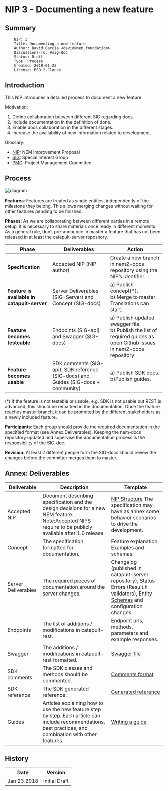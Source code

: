 # NIP 3 - Documenting a new feature

## Summary

```
    NIP: 3
    Title: Documenting a new feature
    Author: David Garcia <david@nem.foundation>
    Discussions-To: #sig-doc
    Status: Draft
    Type: Process
    Created: 2019-01-23
    License: BSD-2-Clause
```
## Introduction

This NIP introduces a detailed process to document a new feature.

Motivation:

1) Define collaboration between different SIG regarding docs.
2) Include documentation in the definition of done.
3) Enable docs collaboration in the different stages.
4) Increase the availability of new information related to development.

Glossary:

* [NIP](https://github.com/nemtech/NIP): NEM Improvement Proposal
* [SIG](https://github.com/nemtech/community/blob/master/governance.md#special-interest-groups-sigs): Special Interest Group
* [PMC](https://github.com/nemtech/community/blob/master/governance.md#project-mangement-committee-pmc): Project Management Committee

## Process

![diagram](https://user-images.githubusercontent.com/9107969/51618886-ff107e00-1f26-11e9-9aec-5d4193ed213a.png)

**Features**:  Features are treated as single entities, independently of the milestone they belong. This allows merging changes without waiting for other features pending to be finished.

**Phases**: As we are collaborating between different parties in a remote setup, it is necessary to share materials once ready in different moments. As a general rule, don’t pre-announce in master a feature that has not been released in at least the catapult-server repository. 


| Phase                                   | Deliverables                                                                       | Action                                                                                                                 |
|-----------------------------------------|------------------------------------------------------------------------------------|------------------------------------------------------------------------------------------------------------------------|
| **Specification**                           | Accepted NIP (NIP author)                                                          | Create a new branch in nem2-docs repository using the NIP’s identifier.                                                |
| **Feature is available in catapult-server** | Server Deliverables (SIG-Server) and Concept (SIG-docs)                            | a) Publish concept(*). <br>b) Merge to master. <br>Translations can start.  |
| **Feature becomes testeable**               | Endpoints (SIG-api) and Swagger (SIG-docs)                                         | a) Publish updated swagger file. <br>b) Publish the list of required guides as open Github issues in nem2-docs repository. |
| **Feature becomes usable**                  | SDK comments (SIG-api), SDK reference (SIG-docs) and Guides (SIG-docs + community) | a) Publish SDK docs.<br> b)Publish guides.                                                                                 |

(*) If the feature is not testable or usable, e.g. SDK is not usable but REST is advanced, this should be remarked in the documentation. Once the feature reaches master branch, it can be promoted by the different stakeholders as a newly included feature.

**Participants**: Each group should provide the required documentation in the specified format (see Annex:Deliverables). Keeping the nem-docs repository updated and supervise the documentation process is the responsibility of the SIG-doc.

**Revision**: At least 2 different people form the SIG-docs should review the changes before the committer merges them to master.

## Annex: Deliverables

| Deliverable         | Description                                                                                                                                                 | Template                                                                                                                                                                                        |
|---------------------|-------------------------------------------------------------------------------------------------------------------------------------------------------------|-------------------------------------------------------------------------------------------------------------------------------------------------------------------------------------------------|
| Accepted NIP        | Document describing specification and the design decisions for a  new NEM feature.  Note:Accepted NIPS require to be publicly available  after 1.0 release. | [NIP Structure](https://github.com/nemtech/NIP/blob/master/NIPs/nip-0001.md#specification)   The specification may have as annex some behavior scenarios to drive the development.              |
| Concept             | The specification formatted for documentation.                                                                                                              | Feature explanation, Examples and schemas.                                                                                                                                                      |
| Server Deliverables | The required pieces of documentation around the server changes.                                                                                             | Changelog (published in catapult-server repository), Status Errors (Result.h validators), [Entity Schemas](https://github.com/nemtech/catbuffer/tree/master/schemas) and configuration changes. |
| Endpoints           | The list of additions / modifications in catapult-rest.                                                                                                     | Endpoint urls, methods, parameters and example responses.                                                                                                                                       |
| Swagger             | The additions / modifications in catapult-rest formatted.                                                                                                   | [Swagger file](https://github.com/nemtech/nem2-docs/blob/master/source/resources/collections/swagger.yaml)                                                                                      |
| SDK comments        | The SDK classes and methods should be commented.                                                                                                            | [Comments format](https://nemtech.github.io/sdk/documentation.html#comments-and-reference-docs)                                                                                                 |
| SDK reference       | The SDK generated reference.                                                                                                                                | [Generated reference](https://nemtech.github.io/sdk/documentation.html#readme)                                                                                                                  |
| Guides              | Articles explaining how to use the new feature step by step. Each article can include recommendations, best practices, and combination with other features. | [Writing a guide](https://nemtech.github.io/support/writing-a-guide.html)                                                                                                                     |

## History

| **Date**       | **Version**   |
| -------------  | ------------- |
| Jan 23 2018    | Initial Draft |
